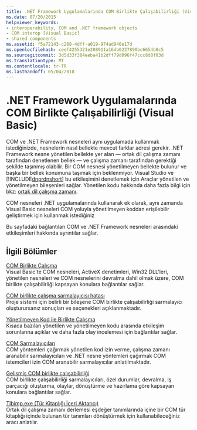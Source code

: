 ```yaml
---
title: .NET Framework Uygulamalarında COM Birlikte Çalışabilirliği (Visual Basic)
ms.date: 07/20/2015
helpviewer_keywords:
- interoperability, COM and .NET framework objects
- COM interop [Visual Basic]
- shared components
ms.assetid: f5a72143-c268-4dff-a019-974ad940e17d
ms.openlocfilehash: ceef4255321e208911a16db0227890bc6654b8c5
ms.sourcegitcommit: 3d5d33f384eeba41b2dff79d096f47ccc8d8f03d
ms.translationtype: MT
ms.contentlocale: tr-TR
ms.lasthandoff: 05/04/2018
---
```

# <a name="com-interoperability-in-net-framework-applications-visual-basic"></a>.NET Framework Uygulamalarında COM Birlikte Çalışabilirliği (Visual Basic)
COM ve .NET Framework nesneleri aynı uygulamada kullanmak istediğinizde, nesnelerin nasıl bellekte mevcut farklar adresi gerekir. .NET Framework nesne yönetilen bellekte yer alan — ortak dil çalışma zamanı tarafından denetlenen bellek — ve çalışma zamanı tarafından gerektiği şekilde taşınmış olabilir. Bir COM nesnesi yönetilmeyen bellekte bulunur ve başka bir bellek konumuna taşımak için beklenmiyor. Visual Studio ve [!INCLUDE[dnprdnshort](~/includes/dnprdnshort-md.md)] bu etkileşimini denetlemek için Araçlar yönetilen ve yönetilmeyen bileşenleri sağlar. Yönetilen kodu hakkında daha fazla bilgi için bkz: [ortak dil çalışma zamanı](../../../standard/clr.md).  
  
 COM nesneleri .NET uygulamalarında kullanarak ek olarak, aynı zamanda Visual Basic nesneleri COM yoluyla yönetilmeyen koddan erişilebilir geliştirmek için kullanmak istediğiniz  
  
 Bu sayfadaki bağlantıları COM ve .NET Framework nesneleri arasındaki etkileşimleri hakkında ayrıntılar sağlar.  
  
## <a name="related-sections"></a>İlgili Bölümler  
 [COM Birlikte Çalışma](../../../visual-basic/programming-guide/com-interop/index.md)  
 Visual Basic'te COM nesneleri, ActiveX denetimleri, Win32 DLL'leri, yönetilen nesneleri ve COM nesnelerini devralma dahil olmak üzere, COM birlikte çalışabilirliği kapsayan konulara bağlantılar sağlar.  
  
 [COM birlikte çalışma sarmalayıcısı hatası](/cpp/misc/com-interop-wrapper-error)  
 Proje sistemi için belirli bir bileşene COM birlikte çalışabilirliği sarmalayıcı oluşturursanız sonuçları ve seçenekleri açıklanmaktadır.  
  
 [Yönetilmeyen Kod ile Birlikte Çalışma](../../../framework/interop/index.md)  
 Kısaca bazıları yönetilen ve yönetilmeyen kodu arasında etkileşim sorunlarına açıklar ve daha fazla olay incelemesi için bağlantılar sağlar.  
  
 [COM Sarmalayıcıları](../../../framework/interop/com-wrappers.md)  
 COM yöntemleri çağırmak yönetilen kod izin verme, çalışma zamanı aranabilir sarmalayıcıları ve .NET nesne yöntemleri çağırmak COM istemcileri izin COM aranabilir sarmalayıcılar anlatılmaktadır.  
  
 [Gelişmiş COM birlikte çalışabilirliği](../../../framework/interop/index.md)  
 COM birlikte çalışabilirliği sarmalayıcıları, özel durumlar, devralma, iş parçacığı oluşturma, olaylar, dönüştürme ve hazırlama göre kapsayan konulara bağlantılar sağlar.  
  
 [Tlbimp.exe (Tür Kitaplığı İçeri Aktarıcı)](../../../framework/tools/tlbimp-exe-type-library-importer.md)  
 Ortak dil çalışma zamanı derlemesi eşdeğer tanımlarında içine bir COM tür kitaplığı içinde bulunan tür tanımları dönüştürmek için kullanabileceğiniz aracı anlatılır.
